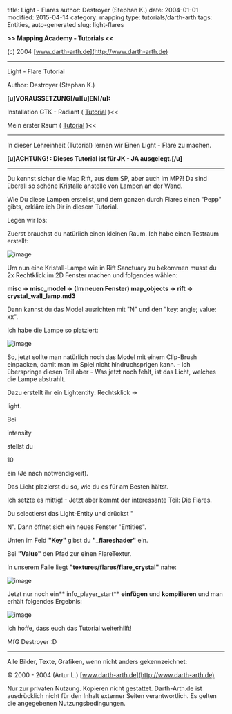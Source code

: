 ﻿title: Light - Flares
author: Destroyer (Stephan K.)
date: 2004-01-01
modified: 2015-04-14
category: mapping
type: tutorials/darth-arth
tags: Entities, auto-generated
slug: light-flares

**>>
Mapping Academy - Tutorials <<**

 

(c)
2004 [www.darth-arth.de](http://www.darth-arth.de)

----

Light - Flare Tutorial

Author: Destroyer (Stephan K.)

**[u]VORAUSSETZUNG[/u][u]EN[/u]:**

>>
Installation GTK - Radiant ( [Tutorial](../../radiant/gtk_radiant.htm)
)<<

>>
Mein erster Raum ( [Tutorial](../../mapping/firstroom/firstroom.htm)
)<<

 

----

In dieser Lehreinheit (Tutorial) lernen wir Einen
Light - Flare zu machen.

**[u]ACHTUNG!
: Dieses Tutorial ist für JK - JA ausgelegt.[/u]**

----

Du kennst sicher die Map Rift, aus dem SP, aber auch im MP?! Da sind überall 
  so schöne Kristalle anstelle von Lampen an der Wand.

  Wie Du diese Lampen erstellst, und dem ganzen durch Flares einen "Pepp" 
  gibts, erkläre ich Dir in diesem Tutorial.

Legen wir los:

  Zuerst brauchst du natürlich einen kleinen Raum. Ich habe einen Testraum 
  erstellt:

![image]({static}flares/1.jpg)

Um nun eine Kristall-Lampe wie in Rift Sanctuary zu bekommen musst du 2x Rechtklick 
  im 2D Fenster machen und folgendes wählen:

**misc -> misc_model -> (Im neuen Fenster) map_objects -> rift 
  -> crystal_wall_lamp.md3**

Dann kannst du das Model ausrichten mit "N" und den "key: angle; 
  value: xx".

  Ich habe die Lampe so platziert:

![image]({static}flares/2.jpg)

So, jetzt sollte man natürlich noch das Model mit einem Clip-Brush einpacken, 
  damit man im Spiel nicht hindruchsprigen kann. - Ich überspringe diesen 
  Teil aber - Was jetzt noch fehlt, ist das Licht, welches die Lampe abstrahlt. 

 
  Dazu erstellt ihr ein Lightentity: Rechtsklick ->

 light.

  Bei

 intensity

 stellst du

 10

 ein (Je nach notwendigkeit). 

 Das Licht plazierst du so, 
  wie du es für am Besten hältst. 

 Ich setzte es mittig! - Jetzt aber 
  kommt der interessante Teil: Die Flares. 

Du selectierst das Light-Entity und drückst "

N". Dann öffnet 
  sich ein neues Fenster "Entities". 

 Unten im Feld **"Key"** 
  gibst du **"_flareshader"** ein. 

 Bei **"Value"** 
  den Pfad zur einen FlareTextur. 

 In unserem Falle liegt **"textures/flares/flare_crystal"** 
  nahe:

![image]({static}flares/3.jpg)

Jetzt nur noch ein** info_player_start** **einfügen** 
  und **kompilieren** und man erhält folgendes Ergebnis:

![image]({static}flares/4.jpg)

Ich hoffe, dass euch das Tutorial weiterhilft!

  MfG Destroyer :D

----

Alle
  Bilder, Texte, Grafiken, wenn nicht anders gekennzeichnet: 

©
  2000 - 2004 (Artur L.) [www.darth-arth.de](http://www.darth-arth.de)

Nur
  zur privaten Nutzung. Kopieren nicht gestattet. Darth-Arth.de ist ausdrücklich
  nicht für den Inhalt externer Seiten verantwortlich. Es gelten die
  angegebenen Nutzungsbedingungen.

